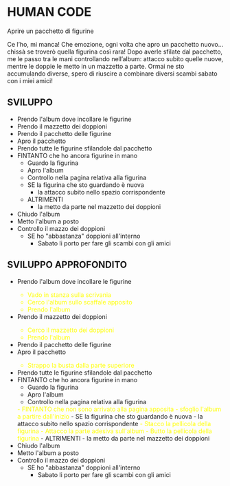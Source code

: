 # HUMAN CODE
Aprire un pacchetto di figurine

Ce l’ho, mi manca!
Che emozione, ogni volta che apro un pacchetto nuovo... chissà se troverò quella figurina così rara!
Dopo averle sfilate dal pacchetto, me le passo tra le mani controllando nell’album: attacco subito quelle nuove, mentre le doppie le metto in un mazzetto a parte. Ormai ne sto accumulando diverse, spero di riuscire a combinare diversi scambi sabato con i miei amici!


## SVILUPPO
- Prendo l'album dove incollare le figurine
- Prendo il mazzetto dei doppioni
- Prendo il pacchetto delle figurine
- Apro il pacchetto
- Prendo tutte le figurine sfilandole dal pacchetto 
- FINTANTO che ho ancora figurine in mano
  - Guardo la figurina
  - Apro l'album 
  - Controllo nella pagina relativa alla figurina
  - SE la figurina che sto guardando è nuova
    - la attacco subito nello spazio corrispondente
  - ALTRIMENTI
    - la metto da parte nel mazzetto dei doppioni
- Chiudo l'album
- Metto l'album a posto
- Controllo il mazzo dei doppioni
  - SE ho "abbastanza" doppioni all'interno
    - Sabato li porto per fare gli scambi con gli amici



## SVILUPPO APPROFONDITO
- Prendo l'album dove incollare le figurine
  <span style="color: yellow">
  - Vado in stanza sulla scrivania
  - Cerco l'album sullo scaffale apposito
  - Prendo l'album
  </span>
- Prendo il mazzetto dei doppioni
  <span style="color: yellow">
  - Cerco il mazzetto dei doppioni
  - Prendo l'album
  </span>
- Prendo il pacchetto delle figurine
- Apro il pacchetto
  <span style="color: yellow">
  - Strappo la busta dalla parte superiore
  </span>
- Prendo tutte le figurine sfilandole dal pacchetto 
- FINTANTO che ho ancora figurine in mano
  - Guardo la figurina
  - Apro l'album
  - Controllo nella pagina relativa alla figurina
  <span style="color: yellow">
    - FINTANTO che non sono arrivato alla pagina apposita
      - sfoglio l'album a partire dall'inizio
  </span>
  - SE la figurina che sto guardando è nuova
    - la attacco subito nello spazio corrispondente
      <span style="color: yellow">
      - Stacco la pellicola della figurina
      - Attacco la parte adesiva sull'album 
      - Butto la pellicola della figurina
      </span>
  - ALTRIMENTI
    - la metto da parte nel mazzetto dei doppioni
- Chiudo l'album
- Metto l'album a posto
- Controllo il mazzo dei doppioni
  - SE ho "abbastanza" doppioni all'interno
    - Sabato li porto per fare gli scambi con gli amici

